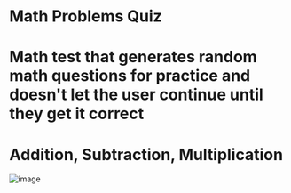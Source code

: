 # Math Problems Quiz
# Math test that generates random math questions for practice and doesn't let the user continue until they get it correct
# Addition, Subtraction, Multiplication


![image](https://github.com/user-attachments/assets/44d2091b-2c6a-4f6b-be27-04d8ec65f4b0)
